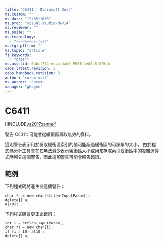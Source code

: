 ```yaml
---
title: "C6411 | Microsoft Docs"
ms.custom: ""
ms.date: "12/05/2016"
ms.prod: "visual-studio-dev14"
ms.reviewer: ""
ms.suite: ""
ms.technology: 
  - "vs-devops-test"
ms.tgt_pltfrm: ""
ms.topic: "article"
f1_keywords: 
  - "C6411"
ms.assetid: 6bbc1734-eec4-4ad6-9908-4ed2a5f025db
caps.latest.revision: 3
caps.handback.revision: 3
author: "corob-msft"
ms.author: "corob"
manager: "ghogen"
---
```

# C6411
[!INCLUDE[vs2017banner](../code-quality/includes/vs2017banner.md)]

警告 C6411: 可能會從緩衝區讀取無效的資料。  
  
 這則警告表示用於讀取緩衝區索引的值可能超過緩衝區的可讀取的大小。  由於程式碼分析工具會在它無法減少表示緩衝區大小或用來存取索引緩衝區中的複雜運算式時報告這個警告，因此這項警告可能會報告錯誤。  
  
## 範例  
 下列程式碼將產生出這個警告：  
  
```  
char *a = new char[strlen(InputParam)];  
delete[] a;  
a[10];  
```  
  
 下列程式碼會更正此錯誤：  
  
```  
int i = strlen(InputParam);  
char *a = new char[i];  
if (i > 10) a[10];  
delete[] a;  
```
